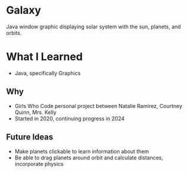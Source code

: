 # Galaxy
Java window graphic displaying solar system with the sun, planets, and orbits.

# What I Learned
* Java, specifically Graphics

## Why
* Girls Who Code personal project between Natalie Ramirez, Courtney Quinn, Mrs. Kelly
* Started in 2020, continuing progress in 2024

## Future Ideas
* Make planets clickable to learn information about them
* Be able to drag planets around orbit and calculate distances, incorporate physics
